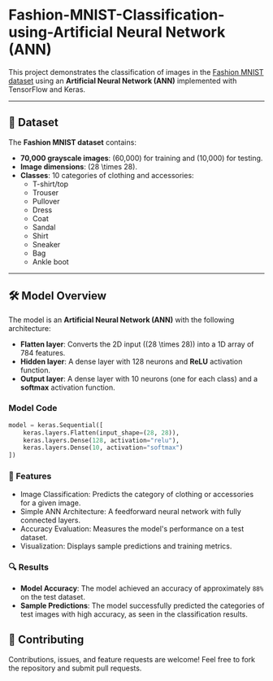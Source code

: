 # Fashion-MNIST-Classification-using-Artificial Neural Network (ANN)
This project demonstrates the classification of images in the [Fashion MNIST dataset](https://github.com/zalandoresearch/fashion-mnist) using an **Artificial Neural Network (ANN)** implemented with TensorFlow and Keras.

---

## 📜 Dataset

The **Fashion MNIST dataset** contains:
- **70,000 grayscale images**: \(60,000\) for training and \(10,000\) for testing.
- **Image dimensions**: \(28 \times 28\).
- **Classes**: 10 categories of clothing and accessories:
  - T-shirt/top
  - Trouser
  - Pullover
  - Dress
  - Coat
  - Sandal
  - Shirt
  - Sneaker
  - Bag
  - Ankle boot

---

## 🛠️ Model Overview

The model is an **Artificial Neural Network (ANN)** with the following architecture:
- **Flatten layer**: Converts the 2D input (\(28 \times 28\)) into a 1D array of 784 features.
- **Hidden layer**: A dense layer with 128 neurons and **ReLU** activation function.
- **Output layer**: A dense layer with 10 neurons (one for each class) and a **softmax** activation function.



### **Model Code**
```python
model = keras.Sequential([
    keras.layers.Flatten(input_shape=(28, 28)),
    keras.layers.Dense(128, activation="relu"),
    keras.layers.Dense(10, activation="softmax")
])
```


### 🚀 Features
- Image Classification: Predicts the category of clothing or accessories for a given image.
- Simple ANN Architecture: A feedforward neural network with fully connected layers.
- Accuracy Evaluation: Measures the model's performance on a test dataset.
- Visualization: Displays sample predictions and training metrics.

### 🔍 Results

- **Model Accuracy**: The model achieved an accuracy of approximately `88%` on the test dataset.
- **Sample Predictions**: The model successfully predicted the categories of test images with high accuracy, as seen in the classification results.

## 🤝 Contributing
Contributions, issues, and feature requests are welcome! Feel free to fork the repository and submit pull requests.
